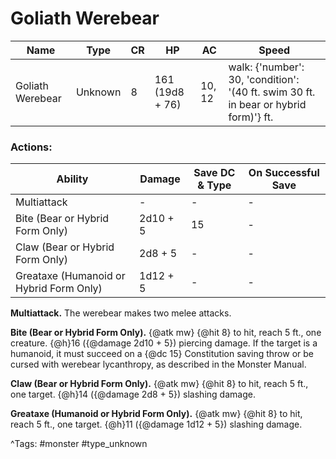 # Goliath Werebear

| Name | Type | CR | HP | AC | Speed |
|------|------|----|----|----|-------|
| Goliath Werebear | Unknown | 8 | 161 (19d8 + 76) | 10, 12 | walk: {'number': 30, 'condition': '(40 ft. swim 30 ft. in bear or hybrid form)'} ft. |

### Actions:

| Ability | Damage | Save DC & Type | On Successful Save |
|---------|--------|----------------|--------------------|
| Multiattack | - | - | - |
| Bite (Bear or Hybrid Form Only) | 2d10 + 5 | 15 | - |
| Claw (Bear or Hybrid Form Only) | 2d8 + 5 | - | - |
| Greataxe (Humanoid or Hybrid Form Only) | 1d12 + 5 | - | - |


**Multiattack.** The werebear makes two melee attacks.

**Bite (Bear or Hybrid Form Only).** {@atk mw} {@hit 8} to hit, reach 5 ft., one creature. {@h}16 ({@damage 2d10 + 5}) piercing damage. If the target is a humanoid, it must succeed on a {@dc 15} Constitution saving throw or be cursed with werebear lycanthropy, as described in the Monster Manual.

**Claw (Bear or Hybrid Form Only).** {@atk mw} {@hit 8} to hit, reach 5 ft., one target. {@h}14 ({@damage 2d8 + 5}) slashing damage.

**Greataxe (Humanoid or Hybrid Form Only).** {@atk mw} {@hit 8} to hit, reach 5 ft., one target. {@h}11 ({@damage 1d12 + 5}) slashing damage.

^Tags: #monster #type_unknown